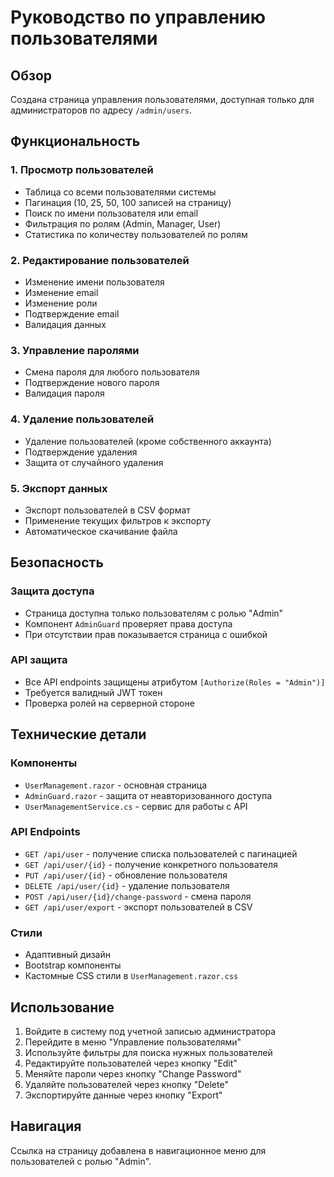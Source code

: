 # Руководство по управлению пользователями

## Обзор
Создана страница управления пользователями, доступная только для администраторов по адресу `/admin/users`.

## Функциональность

### 1. Просмотр пользователей
- Таблица со всеми пользователями системы
- Пагинация (10, 25, 50, 100 записей на страницу)
- Поиск по имени пользователя или email
- Фильтрация по ролям (Admin, Manager, User)
- Статистика по количеству пользователей по ролям

### 2. Редактирование пользователей
- Изменение имени пользователя
- Изменение email
- Изменение роли
- Подтверждение email
- Валидация данных

### 3. Управление паролями
- Смена пароля для любого пользователя
- Подтверждение нового пароля
- Валидация пароля

### 4. Удаление пользователей
- Удаление пользователей (кроме собственного аккаунта)
- Подтверждение удаления
- Защита от случайного удаления

### 5. Экспорт данных
- Экспорт пользователей в CSV формат
- Применение текущих фильтров к экспорту
- Автоматическое скачивание файла

## Безопасность

### Защита доступа
- Страница доступна только пользователям с ролью "Admin"
- Компонент `AdminGuard` проверяет права доступа
- При отсутствии прав показывается страница с ошибкой

### API защита
- Все API endpoints защищены атрибутом `[Authorize(Roles = "Admin")]`
- Требуется валидный JWT токен
- Проверка ролей на серверной стороне

## Технические детали

### Компоненты
- `UserManagement.razor` - основная страница
- `AdminGuard.razor` - защита от неавторизованного доступа
- `UserManagementService.cs` - сервис для работы с API

### API Endpoints
- `GET /api/user` - получение списка пользователей с пагинацией
- `GET /api/user/{id}` - получение конкретного пользователя
- `PUT /api/user/{id}` - обновление пользователя
- `DELETE /api/user/{id}` - удаление пользователя
- `POST /api/user/{id}/change-password` - смена пароля
- `GET /api/user/export` - экспорт пользователей в CSV

### Стили
- Адаптивный дизайн
- Bootstrap компоненты
- Кастомные CSS стили в `UserManagement.razor.css`

## Использование

1. Войдите в систему под учетной записью администратора
2. Перейдите в меню "Управление пользователями"
3. Используйте фильтры для поиска нужных пользователей
4. Редактируйте пользователей через кнопку "Edit"
5. Меняйте пароли через кнопку "Change Password"
6. Удаляйте пользователей через кнопку "Delete"
7. Экспортируйте данные через кнопку "Export"

## Навигация
Ссылка на страницу добавлена в навигационное меню для пользователей с ролью "Admin".
